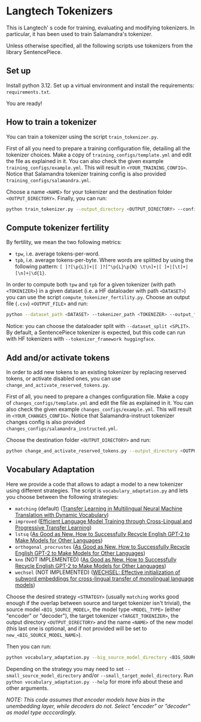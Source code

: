 # Langtech Tokenizers

This is Langtech' s code for training, evaluating and modifying tokenizers. In particular, it has been used to train Salamandra's tokenizer.

Unless otherwise specified, all the following scripts use tokenizers from the library SentencePiece.

## Set up

Install python 3.12.
Set up a virtual environment and install the requirements: `requirements.txt`.

You are ready!

## How to train a tokenizer

You can train a tokenizer using the script `train_tokenizer.py`. 

First of all you need to prepare a training configuration file, detailing all the tokenizer choices. 
Make a copy of  `training_configs/template.yml` and edit the file as explained in it. 
You can also check the given example `training_configs/example.yml`. 
This will result in `<YOUR_TRAINING_CONFIG>`.
Notice that Salamandra tokenizer training config is also provided `training_configs/salamandra.yml`.

Choose a name `<NAME>` for your tokenizer and the destination folder `<OUTPUT_DIRECTORY>`.
Finally, you can run: 
```bash
python train_tokenizer.py --output_directory <OUTPUT_DIRECTORY> --config_file <YOUR_TRAINING_CONFIG> --name <NAME>
```

## Compute tokenizer fertility
By fertility, we mean the two following metrics:
- `tpw`, i.e. average tokens-per-word.
- `tpb`, i.e. average tokens-per-byte.
Where words are splitted by using the following pattern: `[ ]?[\p{L}]+|[ ]?[^\p{L}\p{N} \t\n]+|[ ]+|[\t]+|[\n]+|\d{1}`.

In order to compute both `tpw` and `tpb` for a given tokenizer (with path `<TOKENIZER>`) in a given dataset (i.e. a HF dataloader with path `<DATASET>`) you can use the script `compute_tokenizer_fertility.py`.
Choose an output file (`.csv`) `<OUTPUT_FILE>` and run: 
```bash
python --dataset_path <DATASET> --tokenizer_path <TOKENIZER> --output_file <OUTPUT_FILE>`
```

Notice: you can choose the dataloader split with `--dataset_split <SPLIT>`. By default, a SentencePiece tokenizer is expected, but this code can run with HF tokenizers with `--tokenizer_framework huggingface`.

## Add and/or activate tokens
In order to add new tokens to an existing tokenizer by replacing reserved tokens, or activate disabled ones, you can use `change_and_activate_reserved_tokens.py`.

First of all, you need to prepare a changes configuration file.
Make a copy of `changes_configs/template.yml` and edit the file as explained in it.
You can also check the given example `changes_configs/example.yml`.
This will result in `<YOUR_CHANGES_CONFIG>`.
Notice that Salamandra-instruct tokenizer changes config is also provided `changes_configs/salamandra_instructed.yml`.

Choose the destination folder `<OUTPUT_DIRECTORY>` and run: 
```bash
python change_and_activate_reserved_tokens.py --output_directory <OUTPUT_DIRECTORY> --config_file <YOUR_CHANGES_CONFIG>
```

## Vocabulary Adaptation
Here we provide a code that allows to adapt a model to a new tokenizer using different strategies.
The script is `vocabulary_adaptation.py` and lets you choose between the following strategies:
- `matching` (default) ([Transfer Learning in Multilingual Neural Machine Translation with Dynamic Vocabulary](https://aclanthology.org/2018.iwslt-1.8/))
- `improved` ([Efficient Language Model Training through Cross-Lingual and Progressive Transfer Learning](https://arxiv.org/abs/2301.09626))
- `lstsq` ([As Good as New. How to Successfully Recycle English GPT-2 to Make Models for Other Languages](https://aclanthology.org/2021.findings-acl.74/))
- `orthogonal_procrustes` ([As Good as New. How to Successfully Recycle English GPT-2 to Make Models for Other Languages](https://aclanthology.org/2021.findings-acl.74/))
- `knn` (NOT IMPLEMENTED) ([As Good as New. How to Successfully Recycle English GPT-2 to Make Models for Other Languages](https://aclanthology.org/2021.findings-acl.74/))
- `wechsel` (NOT IMPLEMENTED) ([WECHSEL: Effective initialization of subword embeddings for cross-lingual transfer of monolingual language models](https://aclanthology.org/2022.naacl-main.293.pdf))

Choose the desired strategy `<STRATEGY>` (usually `matching` works good enough if the overlap between source and target tokenizer isn't trivial),
the source model `<BIG_SOURCE_MODEL>`, the model type `<MODEL_TYPE>` (either "encoder" or "decoder"), the target tokenizer `<TARGET_TOKENIZER>`, 
the output directory `<OUTPUT_DIRECTORY>` and the name `<NAME>` of the new model (this last one is optional, 
and if not provided will be set to `new_<BIG_SOURCE_MODEL_NAME>`).

Then you can run: 
```bash
python vocabulary_adaptation.py --big_source_model_directory <BIG_SOURCE_MODEL> --target_tokenizer <TARGET_TOKENIZER> --output_directory <OUTPUT_DIRECTORY> --name <NAME>
```

Depending on the strategy you may need to set `--small_source_model_directory` and/or `--small_target_model_directory`.
Run `python vocabulary_adaptation.py --help` for more info about these and other arguments.

*NOTE: This code assumes that encoder models have bias in the unembedding layer, while decoders do not.
Select "encoder" or "decoder" as model type acccordingly.*
